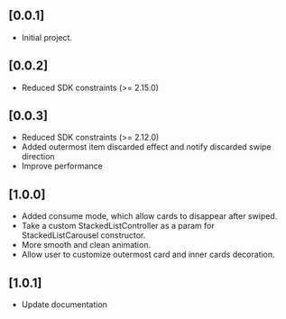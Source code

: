 ## [0.0.1]
* Initial project.

## [0.0.2]
* Reduced SDK constraints (>= 2.15.0)

## [0.0.3]
* Reduced SDK constraints (>= 2.12.0)
* Added outermost item discarded effect and notify discarded swipe direction
* Improve performance

## [1.0.0]
* Added consume mode, which allow cards to disappear after swiped.
* Take a custom StackedListController as a param for StackedListCarousel constructor.
* More smooth and clean animation.
* Allow user to customize outermost card and inner cards decoration.

## [1.0.1]
* Update documentation